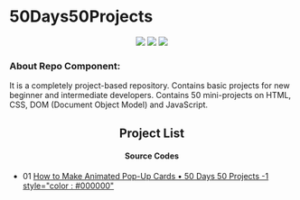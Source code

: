 # 50Days50Projects
<p align="center"><img src="https://camo.githubusercontent.com/d5018e8d6194afbc0a7874bf55df5e7b0111f8abe4e622ae2200b124e33d6fe2/68747470733a2f2f736b696c6c69636f6e732e6465762f69636f6e733f693d68746d6c"> </img>
   <img src="https://camo.githubusercontent.com/0e09bd8aa8f06b2a1946dddff9415ba1df25f461852741979c5bb7bdc4860908/68747470733a2f2f736b696c6c69636f6e732e6465762f69636f6e733f693d637373"> </img>
   <img src ="https://camo.githubusercontent.com/a4199191bff0e00930a78bbcd5f4257c4db4efc3d4bf3b19ca16041751b4c1be/68747470733a2f2f736b696c6c69636f6e732e6465762f69636f6e733f693d6a73"></img>
</p>

<h3>About Repo Component:</h3>
   
   
   <p>
      
It is a completely project-based repository.
Contains basic projects for new beginner and intermediate developers.
Contains 50 mini-projects on HTML, CSS, DOM (Document Object Model) and JavaScript.</p>

<h2  align="center">Project List</h2>

<h4 align="center">Source Codes</h4>
   <ul>
   <li>01     <a href="https://github.com/Minealtug/50Days50Projects-HTML-CSS-JS/tree/main/ExpandinCards(Geni%C5%9Fleyen%20kartlar)"</a> How to Make Animated Pop-Up Cards • 50 Days 50 Projects -1  style="color : #000000"</li>
</ul>
   
       
</table>
